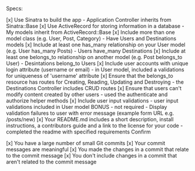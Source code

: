 Specs:

[x] Use Sinatra to build the app - Application Controller inherits from Sinatra::Base
[x] Use ActiveRecord for storing information in a database  - My models inherit from ActiveRecord::Base
[x] Include more than one model class (e.g. User, Post, Category) - Have Users and Destinations models
[x] Include at least one has_many relationship on your User model (e.g. User  has_many Posts) - Users have_many Destinations
[x] Include at least one belongs_to relationship on another model (e.g. Post belongs_to User) - Desintations belong_to Users
[x] Include user accounts with unique login attribute (username or email) - in User model, included a validations for uniqueness of 'username' attribute 
[x] Ensure that the belongs_to resource has routes for Creating, Reading, Updating and Destroying -  the Destinations Controller includes CRUD routes 
[x] Ensure that users can't modify content created by other users - used the  authenticate and authorize helper methods 
[x] Include user input validations - user input validations included in User model
 BONUS - not required - Display validation failures to user with error message (example form URL e.g. /posts/new)
[x] Your README.md includes a short description, install instructions, a contributors guide and a link to the license for your code - completed the readme with specified requirements
Confirm

[x] You have a large number of small Git commits
[x] Your commit messages are meaningful
[x] You made the changes in a commit that relate to the commit message
[x] You don't include changes in a commit that aren't related to the commit message